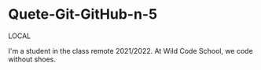 # Quete-Git-GitHub-n-5
LOCAL

I'm a student in the class remote 2021/2022.
At Wild Code School, we code without shoes.
